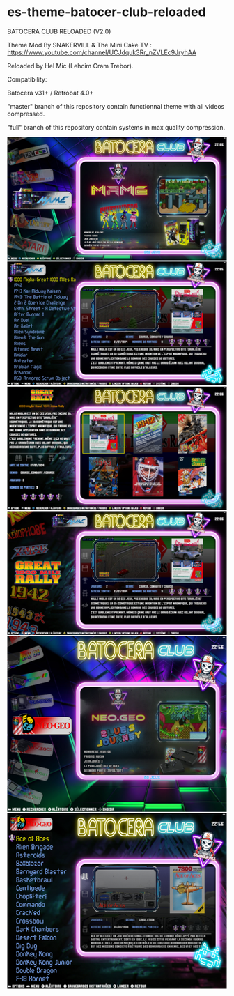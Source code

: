 # es-theme-batocer-club-reloaded

BATOCERA CLUB RELOADED (V2.0)

Theme Mod By SNAKERVILL & The Mini Cake TV : https://www.youtube.com/channel/UCJdquk3Rr_nZVLEc9JryhAA

Reloaded by Hel Mic (Lehcim Cram Trebor).

Compatibility:

Batocera v31+ / Retrobat 4.0+

"master" branch of this repository contain functionnal theme with all videos compressed.

"full" branch of this repository contain systems in max quality compression.

![0](https://github.com/lehcimcramtrebor/es-theme-batocer-club-reloaded/blob/master/_inc/screenshots/screenshot01.png)
![0](https://github.com/lehcimcramtrebor/es-theme-batocer-club-reloaded/blob/master/_inc/screenshots/screenshot02.png)
![0](https://github.com/lehcimcramtrebor/es-theme-batocer-club-reloaded/blob/master/_inc/screenshots/screenshot03.png)
![0](https://github.com/lehcimcramtrebor/es-theme-batocer-club-reloaded/blob/master/_inc/screenshots/screenshot04.png)
![0](https://github.com/lehcimcramtrebor/es-theme-batocer-club-reloaded/blob/master/_inc/screenshots/screenshot05.png)
![0](https://github.com/lehcimcramtrebor/es-theme-batocer-club-reloaded/blob/master/_inc/screenshots/screenshot06.png)
